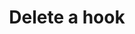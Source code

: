 ---
# -------------------------- #
#      ENDPOINT DETAILS      #
# -------------------------- #

product-type: "connect"
content-type: "api-endpoint"
endpoint: "notifications"
key: "delete-hook-notification"
version: "1"


# -------------------------- #
#       METHOD DETAILS       #
# -------------------------- #

title: "Delete a hook"
method: "delete"
short-url: |
  {{ site.data.connect.core-objects.notifications.hooks.delete.name | flatify }}
full-url: |
  {{ api.base-url }}{{ endpoint.short-url | flatify }}
short: "{{ site.data.connect.core-objects.notifications.hooks.delete.description }}"
description: |
  {{ site.data.connect.core-objects.notifications.hooks.delete.description }}
  **Note**: To use this endpoint, your Stitch plan must include access to the [Post-load hooks]({{ link.account.post-load-notifications | prepend: site.baseurl }}) feature.


# -------------------------- #
#       METHOD ARGUMENTS     #
# -------------------------- #

arguments:
  - name: "id"
    required: true
    type: "path parameter"
    description: "A path parameter corresponding to the unique ID of the hook notification to be deleted."
    example-value: |
      8


# -------------------------- #
#           RETURNS          #
# -------------------------- #

returns: |
  If successful, the API will return a status of <code class="api success">200 OK</code> and a `null` body.


# ------------------------------ #
#   EXAMPLE REQUEST & RESPONSES  #
# ------------------------------ #

examples:
  - type: "Request"
    request-url: |
      {% assign right-bracket = "}" %}{{ endpoint.short-url | flatify | replace: "{id","8" | remove: right-bracket | strip_newlines }}
    header: "{{ site.data.connect.request-headers.delete | flatify }}"
    code: ""

  - type: "Response"
    code: |
      null

  - type: "Errors"
    error-file: "hook-notifications"
  # The errors live in: _data/connect/response-codes/hook-notifications.yml
---